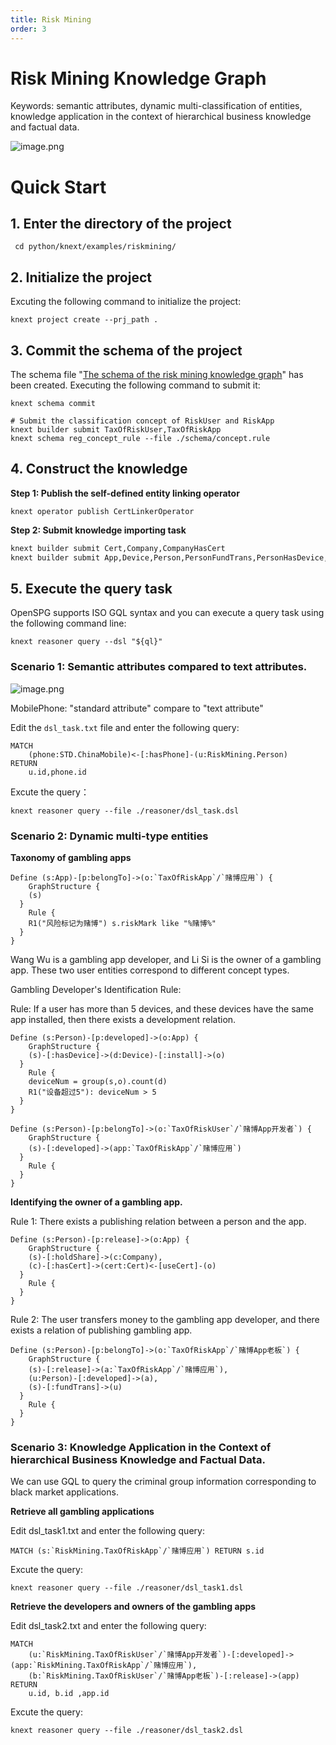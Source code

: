 ```yaml
---
title: Risk Mining
order: 3
---
```


# Risk Mining Knowledge Graph

Keywords: semantic attributes, dynamic multi-classification of entities, knowledge application in the context of hierarchical business knowledge and factual data.

![image.png](https://mdn.alipayobjects.com/huamei_xgb3qj/afts/img/A*KGmMRJvQEdQAAAAAAAAAAAAADtmcAQ/original)

# Quick Start

## 1. Enter the directory of the project

```shell
 cd python/knext/examples/riskmining/
```

## 2. Initialize the project

Excuting the following command to initialize the project:

```cypher
knext project create --prj_path .
```

## 3. Commit the schema of the project

The schema file "[The schema of the risk mining knowledge graph](https://github.com/OpenSPG/openspg/blob/master/python/knext/examples/riskmining/schema/riskmining.schema)" has been created. Executing the following command to submit it:

```shell
knext schema commit
```

```shell
# Submit the classification concept of RiskUser and RiskApp
knext builder submit TaxOfRiskUser,TaxOfRiskApp
knext schema reg_concept_rule --file ./schema/concept.rule
```

## 4. Construct the knowledge

**Step 1: Publish the self-defined entity linking operator**

```shell
knext operator publish CertLinkerOperator
```

**Step 2: Submit knowledge importing task**

```bash
knext builder submit Cert,Company,CompanyHasCert
knext builder submit App,Device,Person,PersonFundTrans,PersonHasDevice,PersonHoldShare
```

## 5. Execute the query task

OpenSPG supports ISO GQL syntax and you can execute a query task using the following command line:

```cypher
knext reasoner query --dsl "${ql}"
```

### Scenario 1: Semantic attributes compared to text attributes.

![image.png](https://intranetproxy.alipay.com/skylark/lark/0/2023/png/354593/1695087470699-6a0e5867-20bf-487d-8542-1716c2dd8a3f.png#clientId=u9d466c63-e98d-4&from=paste&height=225&id=u2fde2a61&originHeight=450&originWidth=1314&originalType=binary&ratio=2&rotation=0&showTitle=false&size=70185&status=done&style=none&taskId=ueb978653-0a48-4acc-a3b1-f24fdb269eb&title=&width=657)

MobilePhone: "standard attribute" compare to "text attribute"

Edit the `dsl_task.txt` file and enter the following query:

```
MATCH
	(phone:STD.ChinaMobile)<-[:hasPhone]-(u:RiskMining.Person)
RETURN
	u.id,phone.id
```

Excute the query：

```
knext reasoner query --file ./reasoner/dsl_task.dsl
```

### Scenario 2: Dynamic multi-type entities

**Taxonomy of gambling apps**

```
Define (s:App)-[p:belongTo]->(o:`TaxOfRiskApp`/`赌博应用`) {
	GraphStructure {
  	(s)
  }
	Rule {
  	R1("风险标记为赌博") s.riskMark like "%赌博%"
  }
}
```

Wang Wu is a gambling app developer, and Li Si is the owner of a gambling app. These two user entities correspond to different concept types.

Gambling Developer's Identification Rule:

Rule: If a user has more than 5 devices, and these devices have the same app installed, then there exists a development relation.

```
Define (s:Person)-[p:developed]->(o:App) {
	GraphStructure {
  	(s)-[:hasDevice]->(d:Device)-[:install]->(o)
  }
	Rule {
  	deviceNum = group(s,o).count(d)
  	R1("设备超过5"): deviceNum > 5
  }
}
```

```
Define (s:Person)-[p:belongTo]->(o:`TaxOfRiskUser`/`赌博App开发者`) {
	GraphStructure {
  	(s)-[:developed]->(app:`TaxOfRiskApp`/`赌博应用`)
  }
	Rule {
  }
}
```

**Identifying the owner of a gambling app.**

Rule 1: There exists a publishing relation between a person and the app.

```
Define (s:Person)-[p:release]->(o:App) {
	GraphStructure {
  	(s)-[:holdShare]->(c:Company),
  	(c)-[:hasCert]->(cert:Cert)<-[useCert]-(o)
  }
	Rule {
  }
}
```

Rule 2: The user transfers money to the gambling app developer, and there exists a relation of publishing gambling app.

```
Define (s:Person)-[p:belongTo]->(o:`TaxOfRiskApp`/`赌博App老板`) {
	GraphStructure {
  	(s)-[:release]->(a:`TaxOfRiskApp`/`赌博应用`),
  	(u:Person)-[:developed]->(a),
  	(s)-[:fundTrans]->(u)
  }
	Rule {
  }
}
```

### Scenario 3: Knowledge Application in the Context of hierarchical Business Knowledge and Factual Data.

We can use GQL to query the criminal group information corresponding to black market applications.

**Retrieve all gambling applications**

Edit dsl_task1.txt and enter the following query:

```
MATCH (s:`RiskMining.TaxOfRiskApp`/`赌博应用`) RETURN s.id
```

Excute the query:

```
knext reasoner query --file ./reasoner/dsl_task1.dsl
```

**Retrieve the developers and owners of the gambling apps**

Edit dsl_task2.txt and enter the following query:

```
MATCH
	(u:`RiskMining.TaxOfRiskUser`/`赌博App开发者`)-[:developed]->(app:`RiskMining.TaxOfRiskApp`/`赌博应用`),
	(b:`RiskMining.TaxOfRiskUser`/`赌博App老板`)-[:release]->(app)
RETURN
	u.id, b.id ,app.id
```

Excute the query:

```
knext reasoner query --file ./reasoner/dsl_task2.dsl
```
